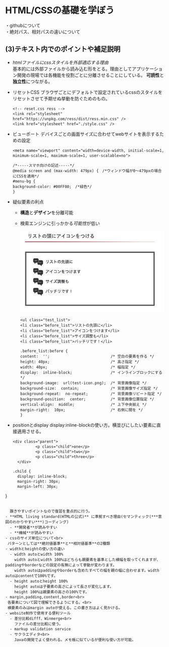 # HTML/CSSの基礎を学ぼう
・githubについて<br>
・絶対パス、相対パスの違いについて



## (3)テキスト内でのポイントや補足説明
- _htmlファイルにcssスタイルを外部適応する理由_<br>
基本的には外部ファイルから読み込む形をとる。理由としてアプリケーション開発の現場では各機能を役割ごとに分離させることにしている。
**可読性**と**独立性**につながる。
- リセットCSS
  ブラウザごとにデフォルトで設定されているcssのスタイルをリセットさせて予期せぬ挙動を防ぐためのもの。
  ```
  <!-- reset.css ress -->
  <link rel="stylesheet" href="https://unpkg.com/ress/dist/ress.min.css" />
  <link href="stylesheet" href="./style.css" />
  ```
 
- ビューポート
  デバイスごとの画面サイズに合わせてwebサイトを表示するための設定
  ```
  <meta name="viewport" content="width=device-width, initial-scale=1, minimum-scale=1, maximum-scale=1, user-scalable=no">
  ```
  ```
  /*-----スマホ向けの記述-----*/
  @media screen and (max-width: 479px) {　/*ウィンドウ幅が0～479pxの場合にCSSを適用*/
  #menu-bg {
  background-color: #00FF00;　/*緑色*/
  }
  ```
- 疑似要素の利点
  - **構造**と**デザイン**を分離可能
  - 検索エンジンに引っかかる*可能性*が低い
    
    <img src="./test_icon.jpg">
    
    ```
    <ul class="test_list">
    <li class="before_list">リストの先頭に</li>
    <li class="before_list">アイコンをつけます</li>
    <li class="before_list">サイズ調整も</li>
    <li class="before_list">バッチリです！</li>
    ```
    ```
    .before_list:before {
    content:  '';                           /* 空白の要素を作る */
    height: 40px;                           /* 高さ指定 */
    width: 40px;                            /* 幅指定 */
    display:  inline-block;                 /* インラインブロックにする */
    background-image:  url(test-icon.png);  /* 背景画像指定 */
    background-size:  contain;              /* 背景画像サイズ指定 */
    background-repeat:  no-repeat;          /* 背景画像リピート指定 */
    background-position:  center;           /* 背景画像位置指定 */
    vertical-align:  middle;                /* 上下中央揃え */
    margin-right:  10px;                    /* 右側に間を */
    }
    ```

- positionとdisplay
  display:inline-blockの使い方。横並びにしたい要素に直接適用させる。
  ```
  <div class="parent">
            <p class="child">one</p>
            <p class="child">two</p>
            <p class="child">three</p>
    </div>
  ```
  ```
  .child {
    display: inline-block;
    margin-right: 30px;
    margin-left: 30px;
}
```

  躓きやすいポイントなので復習を重点的に行う。
- **HTML living standard(HTMLの公式)** に準拠すべき理由(セマンティック(***意図のわかりやすい***)コーディング)
  - **開発者**が読みやすい
  - **機械**が読みやすい
- cssのサイズ単位について<br>
 パターンとしては**絶対値基準**と**相対値基準**の2種類
- widthとheightの使い方の違い
  - width autoとwidth 100%
    width autoとwidth 100%はどちらも親要素を基準とした横幅を取ってくれますが、paddingやborderなどの設定の有無によって挙動が変わります。
    width autoはpaddingやborderも含めたすべての幅を親の幅に合わせます。width autoはcontentで100%です。  
  - height autoとheight 100%
    height autoは子要素の高さによって長さが変化します。
    height 100%は親要素の高さの100%です。  
- margin,padding,content,border<br>
 各要素について図で理解できるようにする。<br>
 横要素のみはmargin autoが使える。この書き方はよく見かける。
- website制作で使用する便利ツール
  - 差分比較difff、Winmerge<br>
    ファイルの差分比較に使う。
  - markup validation service
  - サクラエディタ<br>
    Javaの開発でよく使われる。メモ帳に似ているが便利な使い方が可能。






